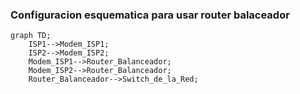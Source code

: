 ### Configuracion esquematica para usar router balaceador

```mermaid
graph TD;
    ISP1-->Modem_ISP1;
    ISP2-->Modem_ISP2;
    Modem_ISP1-->Router_Balanceador;
    Modem_ISP2-->Router_Balanceador;
    Router_Balanceador-->Switch_de_la_Red;
```
